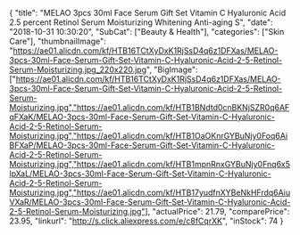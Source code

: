 {
	"title": "MELAO 3pcs 30ml Face Serum Gift Set Vitamin C Hyaluronic Acid 2.5 percent Retinol Serum Moisturizing Whitening Anti-aging S",
	"date": "2018-10-31 10:30:20",
	"SubCat": ["Beauty & Health"],
	"categories": ["Skin Care"],
	"thumbnailImage": "https://ae01.alicdn.com/kf/HTB16TCtXyDxK1RjSsD4q6z1DFXas/MELAO-3pcs-30ml-Face-Serum-Gift-Set-Vitamin-C-Hyaluronic-Acid-2-5-Retinol-Serum-Moisturizing.jpg_220x220.jpg",
	"BigImage": ["https://ae01.alicdn.com/kf/HTB16TCtXyDxK1RjSsD4q6z1DFXas/MELAO-3pcs-30ml-Face-Serum-Gift-Set-Vitamin-C-Hyaluronic-Acid-2-5-Retinol-Serum-Moisturizing.jpg","https://ae01.alicdn.com/kf/HTB1BNdtd0cnBKNjSZR0q6AFqFXaK/MELAO-3pcs-30ml-Face-Serum-Gift-Set-Vitamin-C-Hyaluronic-Acid-2-5-Retinol-Serum-Moisturizing.jpg","https://ae01.alicdn.com/kf/HTB1OaOKnrGYBuNjy0Foq6AiBFXaP/MELAO-3pcs-30ml-Face-Serum-Gift-Set-Vitamin-C-Hyaluronic-Acid-2-5-Retinol-Serum-Moisturizing.jpg","https://ae01.alicdn.com/kf/HTB1mpnRnxGYBuNjy0Fnq6x5lpXaL/MELAO-3pcs-30ml-Face-Serum-Gift-Set-Vitamin-C-Hyaluronic-Acid-2-5-Retinol-Serum-Moisturizing.jpg","https://ae01.alicdn.com/kf/HTB17yudfnXYBeNkHFrdq6AiuVXaR/MELAO-3pcs-30ml-Face-Serum-Gift-Set-Vitamin-C-Hyaluronic-Acid-2-5-Retinol-Serum-Moisturizing.jpg"],
	"actualPrice": 21.79,
	"comparePrice": 23.95,
	"linkurl": "http://s.click.aliexpress.com/e/c8fCqrXK",
	"inStock": 74
}
